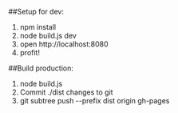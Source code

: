 ##Setup for dev:

1. npm install
2. node build.js dev
3. open http://localhost:8080
4. profit!

##Build production:

1. node build.js
2. Commit ./dist changes to git
3. git subtree push --prefix dist origin gh-pages

